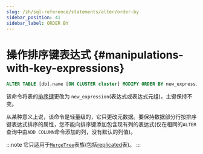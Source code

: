 ```yaml
---
slug: /zh/sql-reference/statements/alter/order-by
sidebar_position: 41
sidebar_label: ORDER BY
---
```


# 操作排序键表达式 {#manipulations-with-key-expressions}

```sql
ALTER TABLE [db].name [ON CLUSTER cluster] MODIFY ORDER BY new_expression
```
该命令将表的[排序键](../../../engines/table-engines/mergetree-family/mergetree.md)更改为 `new_expression`(表达式或表达式元组)。主键保持不变。

从某种意义上说，该命令是轻量级的，它只更改元数据。要保持数据部分行按排序键表达式排序的属性，您不能向排序键添加包含现有列的表达式(仅在相同的`ALTER`查询中由`ADD COLUMN`命令添加的列，没有默认的列值)。


:::note
它只适用于[`MergeTree`](../../../engines/table-engines/mergetree-family/mergetree.md)表族(包括[replicated](../../../engines/table-engines/mergetree-family/replication.md)表)。
:::
